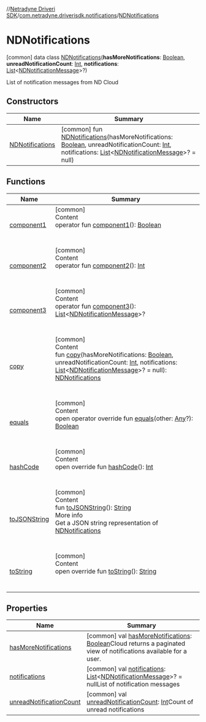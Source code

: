 //[Netradyne Driveri SDK](../../index.md)/[com.netradyne.driverisdk.notifications](../index.md)/[NDNotifications](index.md)



# NDNotifications  
 [common] data class [NDNotifications](index.md)(**hasMoreNotifications**: [Boolean](https://kotlinlang.org/api/latest/jvm/stdlib/kotlin/-boolean/index.html), **unreadNotificationCount**: [Int](https://kotlinlang.org/api/latest/jvm/stdlib/kotlin/-int/index.html), **notifications**: [List](https://kotlinlang.org/api/latest/jvm/stdlib/kotlin.collections/-list/index.html)<[NDNotificationMessage](../-n-d-notification-message/index.md)>?)

List of notification messages from ND Cloud

   


## Constructors  
  
|  Name|  Summary| 
|---|---|
| <a name="com.netradyne.driverisdk.notifications/NDNotifications/NDNotifications/#kotlin.Boolean#kotlin.Int#kotlin.collections.List[com.netradyne.driverisdk.notifications.NDNotificationMessage]?/PointingToDeclaration/"></a>[NDNotifications](-n-d-notifications.md)| <a name="com.netradyne.driverisdk.notifications/NDNotifications/NDNotifications/#kotlin.Boolean#kotlin.Int#kotlin.collections.List[com.netradyne.driverisdk.notifications.NDNotificationMessage]?/PointingToDeclaration/"></a> [common] fun [NDNotifications](-n-d-notifications.md)(hasMoreNotifications: [Boolean](https://kotlinlang.org/api/latest/jvm/stdlib/kotlin/-boolean/index.html), unreadNotificationCount: [Int](https://kotlinlang.org/api/latest/jvm/stdlib/kotlin/-int/index.html), notifications: [List](https://kotlinlang.org/api/latest/jvm/stdlib/kotlin.collections/-list/index.html)<[NDNotificationMessage](../-n-d-notification-message/index.md)>? = null)   <br>


## Functions  
  
|  Name|  Summary| 
|---|---|
| <a name="com.netradyne.driverisdk.notifications/NDNotifications/component1/#/PointingToDeclaration/"></a>[component1](component1.md)| <a name="com.netradyne.driverisdk.notifications/NDNotifications/component1/#/PointingToDeclaration/"></a>[common]  <br>Content  <br>operator fun [component1](component1.md)(): [Boolean](https://kotlinlang.org/api/latest/jvm/stdlib/kotlin/-boolean/index.html)  <br><br><br>
| <a name="com.netradyne.driverisdk.notifications/NDNotifications/component2/#/PointingToDeclaration/"></a>[component2](component2.md)| <a name="com.netradyne.driverisdk.notifications/NDNotifications/component2/#/PointingToDeclaration/"></a>[common]  <br>Content  <br>operator fun [component2](component2.md)(): [Int](https://kotlinlang.org/api/latest/jvm/stdlib/kotlin/-int/index.html)  <br><br><br>
| <a name="com.netradyne.driverisdk.notifications/NDNotifications/component3/#/PointingToDeclaration/"></a>[component3](component3.md)| <a name="com.netradyne.driverisdk.notifications/NDNotifications/component3/#/PointingToDeclaration/"></a>[common]  <br>Content  <br>operator fun [component3](component3.md)(): [List](https://kotlinlang.org/api/latest/jvm/stdlib/kotlin.collections/-list/index.html)<[NDNotificationMessage](../-n-d-notification-message/index.md)>?  <br><br><br>
| <a name="com.netradyne.driverisdk.notifications/NDNotifications/copy/#kotlin.Boolean#kotlin.Int#kotlin.collections.List[com.netradyne.driverisdk.notifications.NDNotificationMessage]?/PointingToDeclaration/"></a>[copy](copy.md)| <a name="com.netradyne.driverisdk.notifications/NDNotifications/copy/#kotlin.Boolean#kotlin.Int#kotlin.collections.List[com.netradyne.driverisdk.notifications.NDNotificationMessage]?/PointingToDeclaration/"></a>[common]  <br>Content  <br>fun [copy](copy.md)(hasMoreNotifications: [Boolean](https://kotlinlang.org/api/latest/jvm/stdlib/kotlin/-boolean/index.html), unreadNotificationCount: [Int](https://kotlinlang.org/api/latest/jvm/stdlib/kotlin/-int/index.html), notifications: [List](https://kotlinlang.org/api/latest/jvm/stdlib/kotlin.collections/-list/index.html)<[NDNotificationMessage](../-n-d-notification-message/index.md)>? = null): [NDNotifications](index.md)  <br><br><br>
| <a name="kotlin/Any/equals/#kotlin.Any?/PointingToDeclaration/"></a>[equals](../../com.netradyne.driverisdk.video/-n-d-video-a-p-i/index.md#%5Bkotlin%2FAny%2Fequals%2F%23kotlin.Any%3F%2FPointingToDeclaration%2F%5D%2FFunctions%2F106651406)| <a name="kotlin/Any/equals/#kotlin.Any?/PointingToDeclaration/"></a>[common]  <br>Content  <br>open operator override fun [equals](../../com.netradyne.driverisdk.video/-n-d-video-a-p-i/index.md#%5Bkotlin%2FAny%2Fequals%2F%23kotlin.Any%3F%2FPointingToDeclaration%2F%5D%2FFunctions%2F106651406)(other: [Any](https://kotlinlang.org/api/latest/jvm/stdlib/kotlin/-any/index.html)?): [Boolean](https://kotlinlang.org/api/latest/jvm/stdlib/kotlin/-boolean/index.html)  <br><br><br>
| <a name="kotlin/Any/hashCode/#/PointingToDeclaration/"></a>[hashCode](../../com.netradyne.driverisdk.video/-n-d-video-a-p-i/index.md#%5Bkotlin%2FAny%2FhashCode%2F%23%2FPointingToDeclaration%2F%5D%2FFunctions%2F106651406)| <a name="kotlin/Any/hashCode/#/PointingToDeclaration/"></a>[common]  <br>Content  <br>open override fun [hashCode](../../com.netradyne.driverisdk.video/-n-d-video-a-p-i/index.md#%5Bkotlin%2FAny%2FhashCode%2F%23%2FPointingToDeclaration%2F%5D%2FFunctions%2F106651406)(): [Int](https://kotlinlang.org/api/latest/jvm/stdlib/kotlin/-int/index.html)  <br><br><br>
| <a name="com.netradyne.driverisdk.notifications/NDNotifications/toJSONString/#/PointingToDeclaration/"></a>[toJSONString](to-j-s-o-n-string.md)| <a name="com.netradyne.driverisdk.notifications/NDNotifications/toJSONString/#/PointingToDeclaration/"></a>[common]  <br>Content  <br>fun [toJSONString](to-j-s-o-n-string.md)(): [String](https://kotlinlang.org/api/latest/jvm/stdlib/kotlin/-string/index.html)  <br>More info  <br>Get a JSON string representation of [NDNotifications](index.md)  <br><br><br>
| <a name="kotlin/Any/toString/#/PointingToDeclaration/"></a>[toString](../../com.netradyne.driverisdk.video/-n-d-video-a-p-i/index.md#%5Bkotlin%2FAny%2FtoString%2F%23%2FPointingToDeclaration%2F%5D%2FFunctions%2F106651406)| <a name="kotlin/Any/toString/#/PointingToDeclaration/"></a>[common]  <br>Content  <br>open override fun [toString](../../com.netradyne.driverisdk.video/-n-d-video-a-p-i/index.md#%5Bkotlin%2FAny%2FtoString%2F%23%2FPointingToDeclaration%2F%5D%2FFunctions%2F106651406)(): [String](https://kotlinlang.org/api/latest/jvm/stdlib/kotlin/-string/index.html)  <br><br><br>


## Properties  
  
|  Name|  Summary| 
|---|---|
| <a name="com.netradyne.driverisdk.notifications/NDNotifications/hasMoreNotifications/#/PointingToDeclaration/"></a>[hasMoreNotifications](has-more-notifications.md)| <a name="com.netradyne.driverisdk.notifications/NDNotifications/hasMoreNotifications/#/PointingToDeclaration/"></a> [common] val [hasMoreNotifications](has-more-notifications.md): [Boolean](https://kotlinlang.org/api/latest/jvm/stdlib/kotlin/-boolean/index.html)Cloud returns a paginated view of notifications available for a user.   <br>
| <a name="com.netradyne.driverisdk.notifications/NDNotifications/notifications/#/PointingToDeclaration/"></a>[notifications](notifications.md)| <a name="com.netradyne.driverisdk.notifications/NDNotifications/notifications/#/PointingToDeclaration/"></a> [common] val [notifications](notifications.md): [List](https://kotlinlang.org/api/latest/jvm/stdlib/kotlin.collections/-list/index.html)<[NDNotificationMessage](../-n-d-notification-message/index.md)>? = nullList of notification messages   <br>
| <a name="com.netradyne.driverisdk.notifications/NDNotifications/unreadNotificationCount/#/PointingToDeclaration/"></a>[unreadNotificationCount](unread-notification-count.md)| <a name="com.netradyne.driverisdk.notifications/NDNotifications/unreadNotificationCount/#/PointingToDeclaration/"></a> [common] val [unreadNotificationCount](unread-notification-count.md): [Int](https://kotlinlang.org/api/latest/jvm/stdlib/kotlin/-int/index.html)Count of unread notifications   <br>

